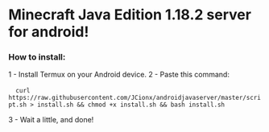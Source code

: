 <h1>Minecraft Java Edition 1.18.2 server for android!</h1>
<h3>How to install:</h3>
1 - Install Termux on your Android device.
2 - Paste this command:
 
 ​``` 
​curl https://raw.githubusercontent.com/JCionx/androidjavaserver/master/script.sh > install.sh && chmod +x install.sh && bash install.sh
 ​```

<p>3 - Wait a little, and done!</p>
